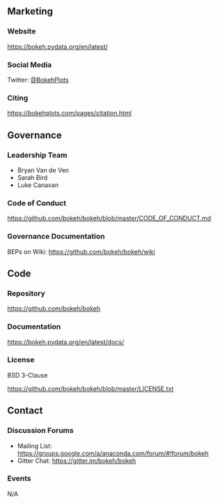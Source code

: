 ## Marketing

### Website
https://bokeh.pydata.org/en/latest/

### Social Media
Twitter: [@BokehPlots](https://twitter.com/BokehPlots)

### Citing
https://bokehplots.com/pages/citation.html

## Governance

### Leadership Team
* Bryan Van de Ven 
* Sarah Bird
* Luke Canavan

### Code of Conduct
https://github.com/bokeh/bokeh/blob/master/CODE_OF_CONDUCT.md

### Governance Documentation

BEPs on Wiki: https://github.com/bokeh/bokeh/wiki

## Code

### Repository
https://github.com/bokeh/bokeh

### Documentation
https://bokeh.pydata.org/en/latest/docs/

### License
BSD 3-Clause

https://github.com/bokeh/bokeh/blob/master/LICENSE.txt

## Contact

### Discussion Forums
- Mailing List: https://groups.google.com/a/anaconda.com/forum/#!forum/bokeh
- Gitter Chat: https://gitter.im/bokeh/bokeh

### Events
N/A
